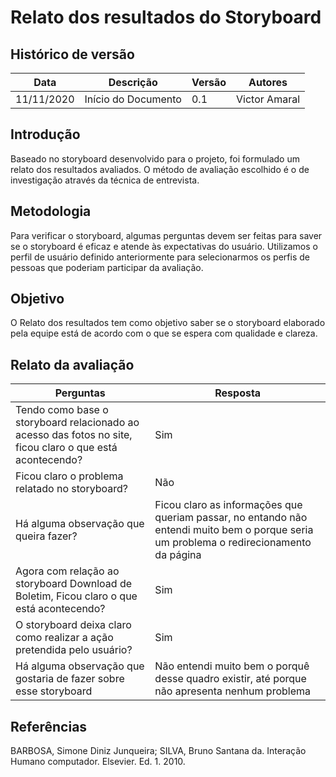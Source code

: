 # Relato dos resultados do Storyboard

## Histórico de versão

| Data | Descrição | Versão | Autores |
| -------- | -------- | -------- | -------- |
| 11/11/2020 | Início do Documento | 0.1 | Victor Amaral |

## Introdução

Baseado no storyboard desenvolvido para o projeto, foi formulado um relato dos resultados avaliados. O método de avaliação escolhido é o de investigação através da técnica de entrevista.

## Metodologia

Para verificar o storyboard, algumas perguntas devem ser feitas para saver se o storyboard é eficaz e atende às expectativas do usuário.
Utilizamos o perfil de usuário definido anteriormente para selecionarmos os perfis de pessoas que poderiam participar da avaliação.

## Objetivo

O Relato dos resultados tem como objetivo saber se o storyboard elaborado pela equipe está de acordo com o que se espera com qualidade e clareza.

## Relato da avaliação

| Perguntas | Resposta |
| - | - |
|Tendo como base o storyboard relacionado ao acesso das fotos no site, ficou claro o que está acontecendo?| Sim |
| Ficou claro o problema relatado no storyboard?| Não |
| Há alguma observação que queira fazer? | Ficou claro as informações que queriam passar, no entando não entendi muito bem o porque seria um problema o redirecionamento da página |
| Agora com relação ao storyboard Download de Boletim, Ficou claro o que está acontecendo?| Sim|
| O storyboard deixa claro como realizar a ação pretendida pelo usuário? | Sim |
| Há alguma observação que gostaria de fazer sobre esse storyboard | Não entendi muito bem o porquê desse quadro existir, até porque não apresenta nenhum problema |

## Referências

BARBOSA, Simone Diniz Junqueira; SILVA, Bruno Santana da. Interação Humano computador. Elsevier. Ed. 1. 2010.